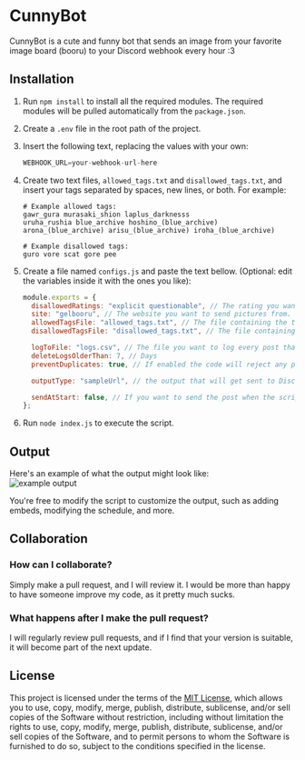 # CunnyBot

CunnyBot is a cute and funny bot that sends an image from your favorite image board (booru) to your Discord webhook every hour :3

## Installation

1. Run `npm install` to install all the required modules. The required modules will be pulled automatically from the `package.json`.
2. Create a `.env` file in the root path of the project.
3. Insert the following text, replacing the values with your own:
   ```python
   WEBHOOK_URL=your-webhook-url-here
   ```
4. Create two text files, `allowed_tags.txt` and `disallowed_tags.txt`, and insert your tags separated by spaces, new lines, or both. For example:

   ```
   # Example allowed tags:
   gawr_gura murasaki_shion laplus_darknesss
   uruha_rushia blue_archive hoshino_(blue_archive)
   arona_(blue_archive) arisu_(blue_archive) iroha_(blue_archive)

   # Example disallowed tags:
   guro vore scat gore pee
   ```

5. Create a file named `configs.js` and paste the text bellow. (Optional: edit the variables inside it with the ones you like):

   ```javascript
   module.exports = {
     disallowedRatings: "explicit questionable", // The rating you want to exclude. "General" rating is used by Gelbooru to define the SFW posts, but other boorus might use the "safe" rating instead.
     site: "gelbooru", // The website you want to send pictures from.
     allowedTagsFile: "allowed_tags.txt", // The file containing the tags you want to include in the search. The code will pick a random tag instead of using all the tags at once.
     disallowedTagsFile: "disallowed_tags.txt", // The file containing the tags you want to exclude from all the searches.

     logToFile: "logs.csv", // The file you want to log every post that was sent. Use "logToFile: false" if you don't want to log it.
     deleteLogsOlderThan: 7, // Days
     preventDuplicates: true, // If enabled the code will reject any posts that already had been sent and will try sending another post (notice: the logging must be enabled for this feature to work)

     outputType: "sampleUrl", // the output that will get sent to Discord. You can use fileUrl or sampleUrl (if it does't exist or is NULL, "fileUrl" will be used instead)

     sendAtStart: false, // If you want to send the post when the script starts and then every hour at minute zero (true) or only every hour at minute zero (false).
   };
   ```

6. Run `node index.js` to execute the script.

## Output

Here's an example of what the output might look like: <br>
![example output](https://cdn.discordapp.com/attachments/759466522312704000/1084357219614728202/image.png)

You're free to modify the script to customize the output, such as adding embeds, modifying the schedule, and more.

## Collaboration

### How can I collaborate?

Simply make a pull request, and I will review it. I would be more than happy to have someone improve my code, as it pretty much sucks.

### What happens after I make the pull request?

I will regularly review pull requests, and if I find that your version is suitable, it will become part of the next update.

## License

This project is licensed under the terms of the [MIT License](https://github.com/SkyeUwU/CunnyBot/blob/master/LICENSE), which allows you to use, copy, modify, merge, publish, distribute, sublicense, and/or sell copies of the Software without restriction, including without limitation the rights to use, copy, modify, merge, publish, distribute, sublicense, and/or sell copies of the Software, and to permit persons to whom the Software is furnished to do so, subject to the conditions specified in the license.
